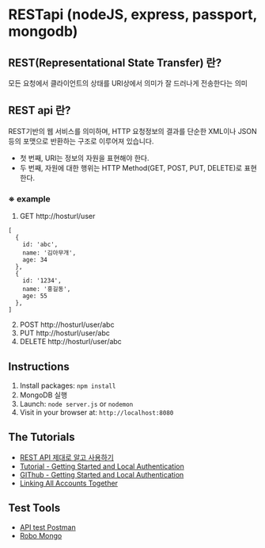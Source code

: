 # RESTapi (nodeJS, express, passport, mongodb)

## REST(Representational State Transfer) 란?
모든 요청에서 클라이언트의 상태를 URI상에서 의미가 잘 드러나게 전송한다는 의미

## REST api 란?
REST기반의 웹 서비스를 의미하며, HTTP 요청정보의 결과를 단순한 XML이나 JSON등의 포맷으로 반환하는 구조로 이루어져 있습니다.
- 첫 번째, URI는 정보의 자원을 표현해야 한다.
- 두 번째, 자원에 대한 행위는 HTTP Method(GET, POST, PUT, DELETE)로 표현한다.

### ※ example
1. GET http://hosturl/user
```
[
  {
    id: 'abc',
    name: '김아무개',
    age: 34
  },
  {
    id: '1234',
    name: '홍길동',
    age: 55
  },
]
```
2. POST http://hosturl/user/abc
3. PUT http://hosturl/user/abc
4. DELETE http://hosturl/user/abc

## Instructions
1. Install packages: `npm install`
2. MongoDB 실행
3. Launch: `node server.js` or `nodemon`
4. Visit in your browser at: `http://localhost:8080`

## The Tutorials
- [REST API 제대로 알고 사용하기](http://meetup.toast.com/posts/92)
- [Tutorial - Getting Started and Local Authentication](http://scotch.io/tutorials/easy-node-authentication-setup-and-local)
- [GIThub - Getting Started and Local Authentication](https://github.com/scotch-io/easy-node-authentication/)
- [Linking All Accounts Together](http://scotch.io/tutorials/easy-node-authentication-linking-all-accounts-together)

## Test Tools
- [API test Postman](https://scotch.io/tutorials/write-api-tests-with-postman-and-newman)
- [Robo Mongo](https://robomongo.org/)
